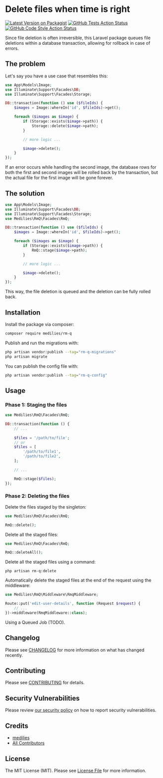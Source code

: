 # Delete files when time is right

[![Latest Version on Packagist](https://img.shields.io/packagist/v/medilies/rm-q.svg?style=flat-square)](https://packagist.org/packages/medilies/rm-q)
[![GitHub Tests Action Status](https://img.shields.io/github/actions/workflow/status/medilies/rm-q/run-tests.yml?branch=main&label=tests&style=flat-square)](https://github.com/medilies/rm-q/actions?query=workflow%3Arun-tests+branch%3Amain)
[![GitHub Code Style Action Status](https://img.shields.io/github/actions/workflow/status/medilies/rm-q/phpstan.yml?branch=main&label=code%20style&style=flat-square)](https://github.com/medilies/rm-q/actions?query=workflow%3A"phpstan"+branch%3Amain)
<!-- [![Total Downloads](https://img.shields.io/packagist/dt/medilies/rm-q.svg?style=flat-square)](https://packagist.org/packages/medilies/rm-q) -->

Since file deletion is often irreversible, this Laravel package queues file deletions within a database transaction, allowing for rollback in case of errors.

## The problem

Let's say you have a use case that resembles this:

```php
use App\Models\Image;
use Illuminate\Support\Facades\DB;
use Illuminate\Support\Facades\Storage;

DB::transaction(function () use ($fileIds) {
    $images = Image::whereIn('id', $fileIds)->get();

    foreach ($images as $image) {
        if (Storage::exists($image->path)) {
            Storage::delete($image->path);
        }

        // more logic ...

        $image->delete();
    }
});
```

If an error occurs while handling the second image, the database rows for both the first and second images will be rolled back by the transaction, but the actual file for the first image will be gone forever.

## The solution

```php
use App\Models\Image;
use Illuminate\Support\Facades\DB;
use Illuminate\Support\Facades\Storage;
use Medilies\RmQ\Facades\RmQ;

DB::transaction(function () use ($fileIds) {
    $images = Image::whereIn('id', $fileIds)->get();

    foreach ($images as $image) {
        if (Storage::exists($image->path)) {
            RmQ::stage($image->path);
        }

        // more logic ...

        $image->delete();
    }
});
```

This way, the file deletion is queued and the deletion can be fully rolled back.

## Installation

Install the package via composer:

```bash
composer require medilies/rm-q
```

Publish and run the migrations with:

```bash
php artisan vendor:publish --tag="rm-q-migrations"
php artisan migrate
```

You can publish the config file with:

```bash
php artisan vendor:publish --tag="rm-q-config"
```

## Usage

### Phase 1: Staging the files

```php
use Medilies\RmQ\Facades\RmQ;

DB::transaction(function () {
    // ...
    
    $files = '/path/to/file';
    // or
    $files = [
        '/path/to/file1',
        '/path/to/file2',
    ];

    // ...

    RmQ::stage($files);
});
```

### Phase 2: Deleting the files

Delete the files staged by the singleton:

```php
use Medilies\RmQ\Facades\RmQ;

RmQ::delete();
```

Delete all the staged files:

```php
use Medilies\RmQ\Facades\RmQ;

RmQ::deleteAll();
```

Delete all the staged files using a command:

```shell
php artisan rm-q:delete
```

Automatically delete the staged files at the end of the request using the middleware:

```php
use Medilies\RmQ\Middleware\RmqMiddleware;

Route::put('edit-user-details', function (Request $request) {
    // ...
})->middleware(RmqMiddleware::class);
```

Using a Queued Job (TODO).

## Changelog

Please see [CHANGELOG](CHANGELOG.md) for more information on what has changed recently.

## Contributing

Please see [CONTRIBUTING](CONTRIBUTING.md) for details.

## Security Vulnerabilities

Please review [our security policy](../../security/policy) on how to report security vulnerabilities.

## Credits

- [medilies](https://github.com/medilies)
- [All Contributors](../../contributors)

## License

The MIT License (MIT). Please see [License File](LICENSE.md) for more information.
